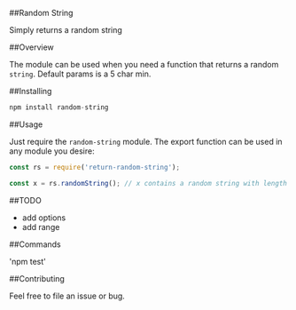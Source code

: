 ##Random String

Simply returns a random string

##Overview

The module can be used when you need a function that returns a random `string`. Default params is a 5 char min.

##Installing 

```javascript
npm install random-string
```

##Usage

Just require the `random-string` module. The export function can be used in any module you desire:

```javascript
const rs = require('return-random-string');

const x = rs.randomString(); // x contains a random string with length of 5

```

##TODO

* add options
* add range

##Commands

'npm test'

##Contributing

Feel free to file an issue or bug.